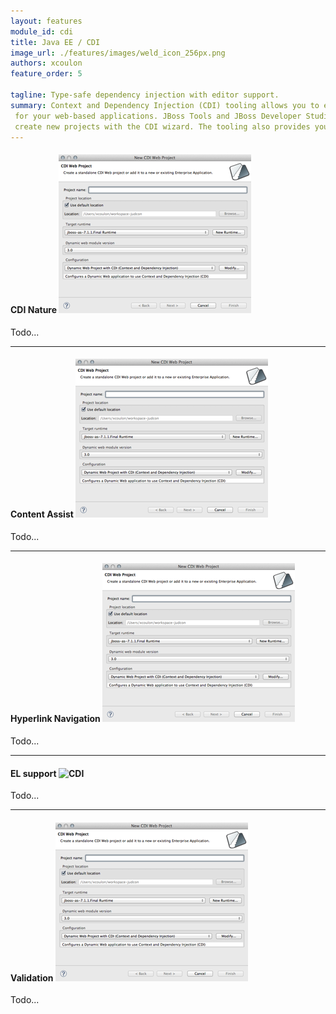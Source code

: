 ```yaml
---
layout: features
module_id: cdi
title: Java EE / CDI
image_url: ./features/images/weld_icon_256px.png
authors: xcoulon
feature_order: 5

tagline: Type-safe dependency injection with editor support.
summary: Context and Dependency Injection (CDI) tooling allows you to easily add and work with the CDI programming model 
 for your web-based applications. JBoss Tools and JBoss Developer Studio help you add CDI support to existing projects and 
 create new projects with the CDI wizard. The tooling also provides you with validation, code completion and hyperlink navigation.
---
```

#### CDI Nature ![CDI](./images/features-cdi_308px.png)
Todo...

* * *
#### Content Assist ![CDI](./images/features-cdi_308px.png)
Todo...

* * *
#### Hyperlink Navigation ![CDI](./images/features-cdi_308px.png)
Todo...

* * *

#### EL support ![CDI](.images/features-cdi_308px.png)
Todo...

* * *

#### Validation ![CDI](./images/features-cdi_308px.png)
Todo...

